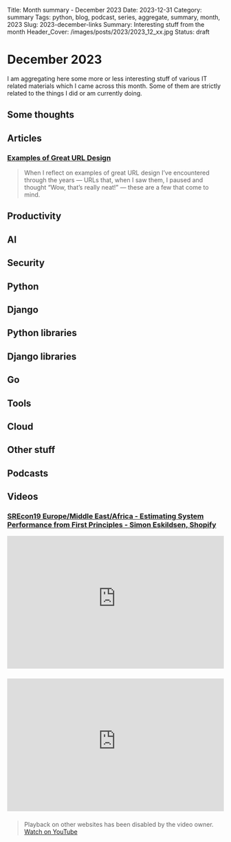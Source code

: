 Title: Month summary - December 2023
Date: 2023-12-31
Category: summary
Tags: python, blog, podcast, series, aggregate, summary, month, 2023
Slug: 2023-december-links
Summary: Interesting stuff from the month
Header_Cover: /images/posts/2023/2023_12_xx.jpg
Status: draft

# December 2023

I am aggregating here some more or less interesting stuff of various IT related materials which I came across this month.
Some of them are strictly related to the things I did or am currently doing.

## Some thoughts

## Articles

### [Examples of Great URL Design](https://blog.jim-nielsen.com/2023/examples-of-great-urls/)

> When I reflect on examples of great URL design I’ve encountered through the years — URLs that, when I saw them, I paused and thought “Wow, that’s really neat!” — these are a few that come to mind.

## Productivity

## AI

## Security

## Python

## Django

## Python libraries

## Django libraries

## Go

## Tools

## Cloud

## Other stuff

## Podcasts

## Videos

### [SREcon19 Europe/Middle East/Africa - Estimating System Performance from First Principles - Simon Eskildsen, Shopify](https://www.youtube.com/watch?v=IxkSlnrRFqc)

<div class="videoWrapper" style="height:0; padding-bottom:56.25%; padding-top:25px; position:relative" height="0">
    <iframe style="position:absolute; top:0; width:100%" height="100%" width="100%" src="https://www.youtube-nocookie.com/embed/IxkSlnrRFqc" frameborder="0" allow="accelerometer; autoplay; encrypted-media; gyroscope; picture-in-picture" allowfullscreen></iframe>
</div>

### [](https://www.youtube.com/watch?v=VIDEO_ID)

<div class="videoWrapper" style="height:0; padding-bottom:56.25%; padding-top:25px; position:relative" height="0">
    <iframe style="position:absolute; top:0; width:100%" height="100%" width="100%" src="https://www.youtube-nocookie.com/embed/VIDEO_ID" frameborder="0" allow="accelerometer; autoplay; encrypted-media; gyroscope; picture-in-picture" allowfullscreen></iframe>
</div>

### [](https://www.youtube.com/watch?v=VIDEO_ID)

> Playback on other websites has been disabled by the video owner. [Watch on YouTube](https://www.youtube.com/watch?v=VIDEO_ID)
